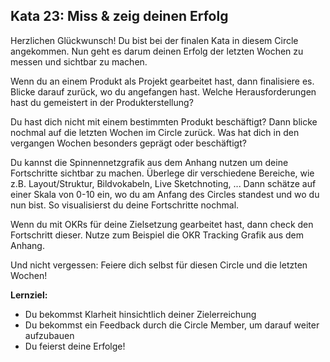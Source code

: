 ## Kata 23: Miss & zeig deinen Erfolg 

Herzlichen Glückwunsch! Du bist bei der finalen Kata in diesem Circle angekommen. Nun geht es darum deinen Erfolg der letzten Wochen zu messen und sichtbar zu machen. 

Wenn du an einem Produkt als Projekt gearbeitet hast, dann finalisiere es. Blicke darauf zurück, wo du angefangen hast. Welche Herausforderungen hast du gemeistert in der Produkterstellung? 

Du hast dich nicht mit einem bestimmten Produkt beschäftigt? Dann blicke nochmal auf die letzten Wochen im Circle zurück. Was hat dich in den vergangen Wochen besonders geprägt oder beschäftigt?

Du kannst die Spinnennetzgrafik aus dem Anhang nutzen um deine Fortschritte sichtbar zu machen. Überlege dir verschiedene Bereiche, wie z.B. Layout/Struktur, Bildvokabeln, Live Sketchnoting, ... Dann schätze auf einer Skala von 0-10 ein, wo du am Anfang des Circles standest und wo du nun bist. So visualisierst du deine Fortschritte nochmal.

Wenn du mit OKRs für deine Zielsetzung gearbeitet hast, dann check den Fortschritt dieser. Nutze zum Beispiel die OKR Tracking Grafik aus dem Anhang.

Und nicht vergessen: Feiere dich selbst für diesen Circle und die letzten Wochen!

**Lernziel:**

- Du bekommst Klarheit hinsichtlich deiner Zielerreichung
- Du bekommst ein Feedback durch die Circle Member, um darauf weiter aufzubauen
- Du feierst deine Erfolge!
